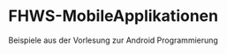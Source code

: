 FHWS-MobileApplikationen
========================

Beispiele aus der Vorlesung zur Android Programmierung
